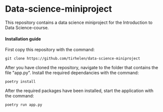 # Data-science-miniproject

This repository contains a data science miniproject for the Introduction to Data Science-course.

#### Installation guide

First copy this repository with the command:

```
git clone https://github.com/tirhelen/data-science-miniproject
```

After you have cloned the repository, navigate to the folder that contains the file "app.py".
Install the required dependancies with the command:

```
poetry install
```

After the required packages have been installed, start the application with the command:

```
poetry run app.py
```
